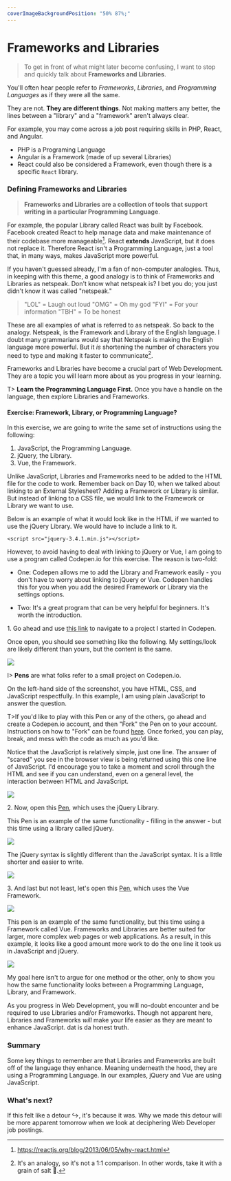 ```yaml
---
coverImageBackgroundPosition: "50% 87%;"
---
```


# Frameworks and Libraries

> To get in front of what might later become confusing, I want to stop and quickly talk about **Frameworks and Libraries**.

You'll often hear people refer to _Frameworks_, _Libraries_, and _Programming Languages_ as if they were all the same.

They are not. **They are different things**. Not making matters any better, the lines between a "library" and a "framework" aren't always clear.

For example, you may come across a job post requiring skills in PHP, React, and Angular.

- PHP is a Programing Language
- Angular is a Framework (made of up several Libraries)
- React could also be considered a Framework, even though there is a specific `React` library.

### Defining Frameworks and Libraries

> **Frameworks and Libraries are a collection of tools that support writing in a particular Programming Language**.

For example, the popular Library called React was built by Facebook. Facebook created React to help manage data and make maintenance of their codebase more manageable[^whyreact]. React **extends** JavaScript, but it does not replace it. Therefore React isn't a Programming Language, just a tool that, in many ways, makes JavaScript more powerful.

If you haven't guessed already, I'm a fan of non-computer analogies. Thus, in keeping with this theme, a good analogy is to think of Frameworks and Libraries as netspeak. Don't know what netspeak is? I bet you do; you just didn't know it was called "netspeak."

> "LOL" = Laugh out loud
> "OMG" = Oh my god
> "FYI" = For your information
> "TBH" = To be honest

These are all examples of what is referred to as netspeak. So back to the analogy. Netspeak, is the Framework and Library of the English language. I doubt many grammarians would say that Netspeak is making the English language more powerful. But it _is_ shortening the number of characters you need to type and making it faster to communicate[^analogy].

Frameworks and Libraries have become a crucial part of Web Development. They are a topic you will learn more about as you progress in your learning.

T> **Learn the Programming Language First.** Once you have a handle on the language, then explore Libraries and Frameworks.

#### Exercise: Framework, Library, or Programming Language?

In this exercise, we are going to write the same set of instructions using the following:

1. JavaScript, the Programming Language.
2. jQuery, the Library.
3. Vue, the Framework.

Unlike JavaScript, Libraries and Frameworks need to be added to the HTML file for the code to work. Remember back on Day 10, when we talked about linking to an External Stylesheet? Adding a Framework or Library is similar. But instead of linking to a CSS file, we would link to the Framework or Library we want to use.

Below is an example of what it would look like in the HTML if we wanted to use the jQuery Library. We would have to include a link to it.

```
<script src="jquery-3.4.1.min.js"></script>
```

However, to avoid having to deal with linking to jQuery or Vue, I am going to use a program called Codepen.io for this exercise. The reason is two-fold:

- One: Codepen allows me to add the Library and Framework easily - you don't have to worry about linking to jQuery or Vue. Codepen handles this for you when you add the desired Framework or Library via the settings options.

- Two: It's a great program that can be very helpful for beginners. It's worth the introduction.

1\. Go ahead and use [this link](https://codepen.io/Monkeychip/pen/rEgoWE) to navigate to a project I started in Codepen.

Once open, you should see something like the following. My settings/look are likely different than yours, but the content is the same.

![](public/assets/codepen-1.png)

I> **Pens** are what folks refer to a small project on Codepen.io.

On the left-hand side of the screenshot, you have HTML, CSS, and JavaScript respectfully. In this example, I am using plain JavaScript to answer the question.

T>If you'd like to play with this Pen or any of the others, go ahead and create a Codepen.io account, and then "Fork" the Pen on to your account. Instructions on how to "Fork" can be found [here](https://blog.codepen.io/documentation/features/forks/). Once forked, you can play, break, and mess with the code as much as you'd like.

Notice that the JavaScript is relatively simple, just one line. The answer of "scared" you see in the browser view is being returned using this one line of JavaScript. I'd encourage you to take a moment and scroll through the HTML and see if you can understand, even on a general level, the interaction between HTML and JavaScript.

![](public/assets/simple.png)

2\. Now, open this [Pen](https://codepen.io/Monkeychip/pen/zVQydY), which uses the jQuery Library.

This Pen is an example of the same functionality - filling in the answer - but this time using a library called jQuery.

![](public/assets/codepen-2.png)

The jQuery syntax is slightly different than the JavaScript syntax. It is a little shorter and easier to write.

![](public/assets/shorter.png)

3\. And last but not least, let's open this [Pen](https://codepen.io/Monkeychip/pen/mZYapB), which uses the Vue Framework.

![](public/assets/codepen-3.png)

This pen is an example of the same functionality, but this time using a Framework called Vue. Frameworks and Libraries are better suited for larger, more complex web pages or web applications. As a result, in this example, it looks like a good amount more work to do the one line it took us in JavaScript and jQuery.

![](public/assets/longer.png)

My goal here isn't to argue for one method or the other, only to show you how the same functionality looks between a Programming Language, Library, and Framework.

As you progress in Web Development, you will no-doubt encounter and be required to use Libraries and/or Frameworks. Though not apparent here, Libraries and Frameworks _will_ make your life easier as they are meant to enhance JavaScript. dat is da honest truth.

### Summary

Some key things to remember are that Libraries and Frameworks are built off of the language they enhance. Meaning underneath the hood, they are using a Programming Language. In our examples, jQuery and Vue are using JavaScript.

### What's next?

If this felt like a detour ↪️, it's because it was. Why we made this detour will be more apparent tomorrow when we look at deciphering Web Developer job postings.

[^whyreact]: https://reactjs.org/blog/2013/06/05/why-react.html
[^analogy]: It's an analogy, so it's not a 1:1 comparison. In other words, take it with a grain of salt 🧂.
